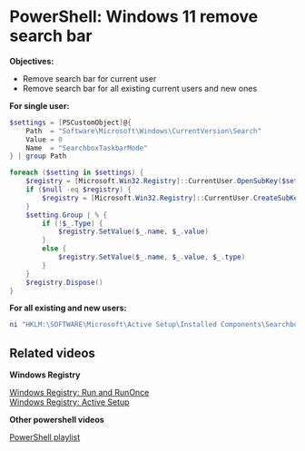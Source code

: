# PowerShell: Windows 11 remove search bar

<b>Objectives:</b>

* Remove search bar for current user
* Remove search bar for all existing current users and new ones

<b>For single user:</b>

```powershell
$settings = [PSCustomObject]@{
    Path  = "Software\Microsoft\Windows\CurrentVersion\Search"
    Value = 0
    Name  = "SearchboxTaskbarMode"
} | group Path

foreach ($setting in $settings) {
    $registry = [Microsoft.Win32.Registry]::CurrentUser.OpenSubKey($setting.Name, $true)
    if ($null -eq $registry) {
        $registry = [Microsoft.Win32.Registry]::CurrentUser.CreateSubKey($setting.Name, $true)
    }
    $setting.Group | % {
        if (!$_.Type) {
            $registry.SetValue($_.name, $_.value)
        }
        else {
            $registry.SetValue($_.name, $_.value, $_.type)
        }
    }
    $registry.Dispose()
}
```

<b>For all existing and new users:</b>

``` powershell
ni "HKLM:\SOFTWARE\Microsoft\Active Setup\Installed Components\SearchboxTaskbarMode" | New-ItemProperty -Name "StubPath" -Value 'REG ADD "HKCU\SOFTWARE\Microsoft\Windows\CurrentVersion\RunOnce" /v SearchboxTaskbarMode /t REG_SZ /d "cmd /c REG ADD "HKCU\SOFTWARE\Microsoft\Windows\CurrentVersion\Search" /v SearchboxTaskbarMode /t REG_DWORD /d 0 /f'
```

## Related videos

<b>Windows Registry</b>

[Windows Registry: Run and RunOnce](https://youtu.be/zgFzCq5uEPw) <br />
[Windows Registry: Active Setup](https://youtu.be/HrVJ7wdvfmo)

<b>Other powershell videos</b>

[PowerShell playlist](https://www.youtube.com/playlist?list=PLVncjTDMNQ4RDyVzbV0_kpXCScTMgUw_A)